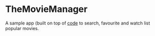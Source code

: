 # TheMovieManager
A sample app (built on top of [code](https://github.com/udacity/ios-nd-networking) to search, favourite and watch list popular movies.
